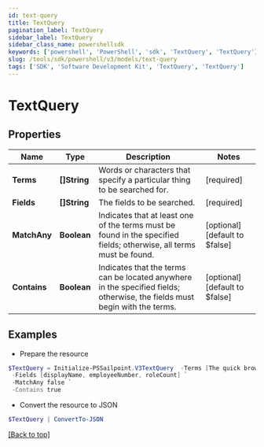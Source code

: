 ```yaml
---
id: text-query
title: TextQuery
pagination_label: TextQuery
sidebar_label: TextQuery
sidebar_class_name: powershellsdk
keywords: ['powershell', 'PowerShell', 'sdk', 'TextQuery', 'TextQuery'] 
slug: /tools/sdk/powershell/v3/models/text-query
tags: ['SDK', 'Software Development Kit', 'TextQuery', 'TextQuery']
---
```



# TextQuery

## Properties

Name | Type | Description | Notes
------------ | ------------- | ------------- | -------------
**Terms** | **[]String** | Words or characters that specify a particular thing to be searched for. | [required]
**Fields** | **[]String** | The fields to be searched. | [required]
**MatchAny** | **Boolean** | Indicates that at least one of the terms must be found in the specified fields;  otherwise, all terms must be found. | [optional] [default to $false]
**Contains** | **Boolean** | Indicates that the terms can be located anywhere in the specified fields;  otherwise, the fields must begin with the terms. | [optional] [default to $false]

## Examples

- Prepare the resource
```powershell
$TextQuery = Initialize-PSSailpoint.V3TextQuery  -Terms [The quick brown fox, 3141592, 7] `
 -Fields [displayName, employeeNumber, roleCount] `
 -MatchAny false `
 -Contains true
```

- Convert the resource to JSON
```powershell
$TextQuery | ConvertTo-JSON
```


[[Back to top]](#) 


